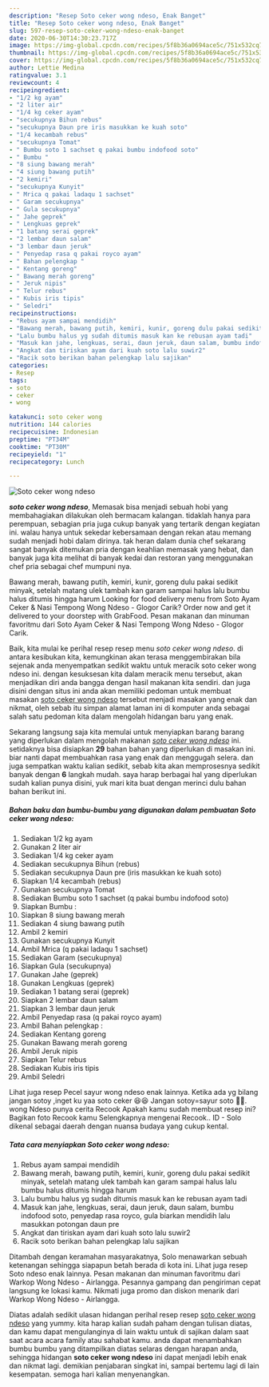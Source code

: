 ```yaml
---
description: "Resep Soto ceker wong ndeso, Enak Banget"
title: "Resep Soto ceker wong ndeso, Enak Banget"
slug: 597-resep-soto-ceker-wong-ndeso-enak-banget
date: 2020-06-30T14:30:23.717Z
image: https://img-global.cpcdn.com/recipes/5f8b36a0694ace5c/751x532cq70/soto-ceker-wong-ndeso-foto-resep-utama.jpg
thumbnail: https://img-global.cpcdn.com/recipes/5f8b36a0694ace5c/751x532cq70/soto-ceker-wong-ndeso-foto-resep-utama.jpg
cover: https://img-global.cpcdn.com/recipes/5f8b36a0694ace5c/751x532cq70/soto-ceker-wong-ndeso-foto-resep-utama.jpg
author: Lettie Medina
ratingvalue: 3.1
reviewcount: 4
recipeingredient:
- "1/2 kg ayam"
- "2 liter air"
- "1/4 kg ceker ayam"
- "secukupnya Bihun rebus"
- "secukupnya Daun pre iris masukkan ke kuah soto"
- "1/4 kecambah rebus"
- "secukupnya Tomat"
- " Bumbu soto 1 sachset q pakai bumbu indofood soto"
- " Bumbu "
- "8 siung bawang merah"
- "4 siung bawang putih"
- "2 kemiri"
- "secukupnya Kunyit"
- " Mrica q pakai ladaqu 1 sachset"
- " Garam secukupnya"
- " Gula secukupnya"
- " Jahe geprek"
- " Lengkuas geprek"
- "1 batang serai geprek"
- "2 lembar daun salam"
- "3 lembar daun jeruk"
- " Penyedap rasa q pakai royco ayam"
- " Bahan pelengkap "
- " Kentang goreng"
- " Bawang merah goreng"
- " Jeruk nipis"
- " Telur rebus"
- " Kubis iris tipis"
- " Seledri"
recipeinstructions:
- "Rebus ayam sampai mendidih"
- "Bawang merah, bawang putih, kemiri, kunir, goreng dulu pakai sedikit minyak, setelah matang ulek tambah kan garam sampai halus lalu bumbu halus ditumis hingga harum"
- "Lalu bumbu halus yg sudah ditumis masuk kan ke rebusan ayam tadi"
- "Masuk kan jahe, lengkuas, serai, daun jeruk, daun salam, bumbu indofood soto, penyedap rasa royco, gula biarkan mendidih lalu masukkan potongan daun pre"
- "Angkat dan tiriskan ayam dari kuah soto lalu suwir2"
- "Racik soto berikan bahan pelengkap lalu sajikan"
categories:
- Resep
tags:
- soto
- ceker
- wong

katakunci: soto ceker wong 
nutrition: 144 calories
recipecuisine: Indonesian
preptime: "PT34M"
cooktime: "PT30M"
recipeyield: "1"
recipecategory: Lunch

---
```



![Soto ceker wong ndeso](https://img-global.cpcdn.com/recipes/5f8b36a0694ace5c/751x532cq70/soto-ceker-wong-ndeso-foto-resep-utama.jpg)

<b><i>soto ceker wong ndeso</i></b>, Memasak bisa menjadi sebuah hobi yang membahagiakan dilakukan oleh bermacam kalangan. tidaklah hanya para perempuan, sebagian pria juga cukup banyak yang tertarik dengan kegiatan ini. walau hanya untuk sekedar kebersamaan dengan rekan atau memang sudah menjadi hobi dalam dirinya. tak heran dalam dunia chef sekarang sangat banyak ditemukan pria dengan keahlian memasak yang hebat, dan banyak juga kita melihat di banyak kedai dan restoran yang menggunakan chef pria sebagai chef mumpuni nya.

Bawang merah, bawang putih, kemiri, kunir, goreng dulu pakai sedikit minyak, setelah matang ulek tambah kan garam sampai halus lalu bumbu halus ditumis hingga harum Looking for food delivery menu from Soto Ayam Ceker &amp; Nasi Tempong Wong Ndeso - Glogor Carik? Order now and get it delivered to your doorstep with GrabFood. Pesan makanan dan minuman favoritmu dari Soto Ayam Ceker &amp; Nasi Tempong Wong Ndeso - Glogor Carik.

Baik, kita mulai ke perihal resep resep menu <i>soto ceker wong ndeso</i>. di antara kesibukan kita, kemungkinan akan terasa menggembirakan bila sejenak anda menyempatkan sedikit waktu untuk meracik soto ceker wong ndeso ini. dengan kesuksesan kita dalam meracik menu tersebut, akan menjadikan diri anda bangga dengan hasil makanan kita sendiri. dan juga disini dengan situs ini anda akan memiliki pedoman untuk membuat masakan <u>soto ceker wong ndeso</u> tersebut menjadi masakan yang enak dan nikmat, oleh sebab itu simpan alamat laman ini di komputer anda sebagai salah satu pedoman kita dalam mengolah hidangan baru yang enak.


Sekarang langsung saja kita memulai untuk menyiapkan barang barang yang diperlukan dalam mengolah makanan <u><i>soto ceker wong ndeso</i></u> ini. setidaknya bisa disiapkan <b>29</b> bahan bahan yang diperlukan di masakan ini. biar nanti dapat membuahkan rasa yang enak dan menggugah selera. dan juga sempatkan waktu kalian sedikit, sebab kita akan memprosesnya sedikit banyak dengan <b>6</b> langkah mudah. saya harap berbagai hal yang diperlukan sudah kalian punya disini, yuk mari kita buat dengan merinci dulu bahan bahan berikut ini.

<!--inarticleads1-->

##### Bahan baku dan bumbu-bumbu yang digunakan dalam pembuatan Soto ceker wong ndeso:

1. Sediakan 1/2 kg ayam
1. Gunakan 2 liter air
1. Sediakan 1/4 kg ceker ayam
1. Sediakan secukupnya Bihun (rebus)
1. Sediakan secukupnya Daun pre (iris masukkan ke kuah soto)
1. Siapkan 1/4 kecambah (rebus)
1. Gunakan secukupnya Tomat
1. Sediakan  Bumbu soto 1 sachset (q pakai bumbu indofood soto)
1. Siapkan  Bumbu :
1. Siapkan 8 siung bawang merah
1. Sediakan 4 siung bawang putih
1. Ambil 2 kemiri
1. Gunakan secukupnya Kunyit
1. Ambil  Mrica (q pakai ladaqu 1 sachset)
1. Sediakan  Garam (secukupnya)
1. Siapkan  Gula (secukupnya)
1. Gunakan  Jahe (geprek)
1. Gunakan  Lengkuas (geprek)
1. Sediakan 1 batang serai (geprek)
1. Siapkan 2 lembar daun salam
1. Siapkan 3 lembar daun jeruk
1. Ambil  Penyedap rasa (q pakai royco ayam)
1. Ambil  Bahan pelengkap :
1. Sediakan  Kentang goreng
1. Gunakan  Bawang merah goreng
1. Ambil  Jeruk nipis
1. Siapkan  Telur rebus
1. Sediakan  Kubis iris tipis
1. Ambil  Seledri


Lihat juga resep Pecel sayur wong ndeso enak lainnya. Ketika ada yg bilang jangan sotoy ,inget ku yaa soto ceker 😆😆 Jangan sotoy=sayur soto 🤔🤔. wong Ndeso punya cerita Recook Apakah kamu sudah membuat resep ini? Bagikan foto Recook kamu Selengkapnya mengenai Recook.. ID - Solo dikenal sebagai daerah dengan nuansa budaya yang cukup kental. 

<!--inarticleads2-->

##### Tata cara menyiapkan Soto ceker wong ndeso:

1. Rebus ayam sampai mendidih
1. Bawang merah, bawang putih, kemiri, kunir, goreng dulu pakai sedikit minyak, setelah matang ulek tambah kan garam sampai halus lalu bumbu halus ditumis hingga harum
1. Lalu bumbu halus yg sudah ditumis masuk kan ke rebusan ayam tadi
1. Masuk kan jahe, lengkuas, serai, daun jeruk, daun salam, bumbu indofood soto, penyedap rasa royco, gula biarkan mendidih lalu masukkan potongan daun pre
1. Angkat dan tiriskan ayam dari kuah soto lalu suwir2
1. Racik soto berikan bahan pelengkap lalu sajikan


Ditambah dengan keramahan masyarakatnya, Solo menawarkan sebuah ketenangan sehingga siapapun betah berada di kota ini. Lihat juga resep Soto ndeso enak lainnya. Pesan makanan dan minuman favoritmu dari Warkop Wong Ndeso - Airlangga. Pesannya gampang dan pengiriman cepat langsung ke lokasi kamu. Nikmati juga promo dan diskon menarik dari Warkop Wong Ndeso - Airlangga. 

Diatas adalah sedikit ulasan hidangan perihal resep resep <u>soto ceker wong ndeso</u> yang yummy. kita harap kalian sudah paham dengan tulisan diatas, dan kamu dapat mengulanginya di lain waktu untuk di sajikan dalam saat saat acara acara family atau sahabat kamu. anda dapat menambahkan bumbu bumbu yang ditampilkan diatas selaras dengan harapan anda, sehingga hidangan <b>soto ceker wong ndeso</b> ini dapat menjadi lebih enak dan nikmat lagi. demikian penjabaran singkat ini, sampai bertemu lagi di lain kesempatan. semoga hari kalian menyenangkan.
